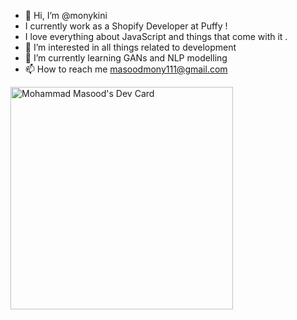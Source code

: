 - 👋 Hi, I’m @monykini
- I currently work as a Shopify Developer at Puffy ! 
- I love everything about JavaScript and things that come with it .
- 👀 I’m interested in all things related to development 
- 🌱 I’m currently learning GANs and NLP modelling 
- 📫 How to reach me masoodmony111@gmail.com

<a href="https://app.daily.dev/mony864"><img src="https://api.daily.dev/devcards/v2/7PKqkD36wHSkEWfBBTR7F.png?r=z2f" width="356" alt="Mohammad Masood's Dev Card"/></a>
<!---
monykini/monykini is a ✨ special ✨ repository because its `README.md` (this file) appears on your GitHub profile.
You can click the Preview link to take a look at your changes.
--->
